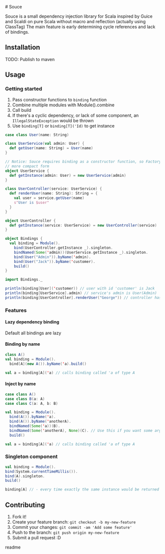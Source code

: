 <snippet>
  <content>
# Souce

Souce is a small dependency injection library for Scala inspired by Guice and Scaldi on pure Scala without macro and reflection (actually using ClassTag)
The main feature is early determining cycle references and lack of bindings.

## Installation

TODO: Publish to maven

## Usage

### Getting started

1. Pass constructor functions to ```binding``` function
2. Combine multiple modules with Module().combine
3. Call build
4. If there's a cyclic dependency, or lack of some component, an ```IllegalStateException``` would be thrown
5. Use ```binding[T]``` or ```binding[T]('Id)``` to get instance

```scala
case class User(name: String)

class UserService(val admin: User) {
  def getUser(name: String) = User(name)
}

// Notice: Souce requires binding as a constructor function, so Factory methods are not required, but it allows to use]
// more compact form
object UserService {
  def getInstance(admin: User) = new UserService(admin)
}

class UserController(service: UserService) {
  def renderUser(name: String): String = {
    val user = service.getUser(name)
    s"User is $user"
  }
}

object UserController {
  def getInstance(service: UserService) = new UserController(service)
}

object Bindings {
  val binding = Module().
    bind(UserController.getInstance _).singleton.
    bindNamed(Some('admin))(UserService.getInstance _).singleton.
    bind(User("Admin")).byName('admin).
    bind(User("Jack")).byName('customer).
    build()
}

import Bindings._

println(binding[User]('customer)) // user with id 'customer' is Jack
println(binding[UserService].admin) // service's admin is User(Admin)
println(binding[UserController].renderUser("George")) // controller has it's dependency

```

### Features

#### Lazy dependency binding
Default all bindings are lazy

#### Binding by name
```scala
class A()
val binding = Module().
  bind[A](new A()).byName('a).build()

val a = binding[A]('a) // calls binding called 'a of type A
```

#### Inject by name
```scala
case class A()
case class B(a: A)
case class C(a: A, b: B)

val binding = Module().
  bind(A()).byName('a).
  bind(A()).byName('anotherA).
  bindNamed(Some('a))(B).
  bindNamed(Some('anotherA), None)(C). // Use this if you want some args binded by name and others by type
  build()

val a = binding[A]('a) // calls binding called 'a of type A
```

### Singleton component

```scala
val binding = Module().
bind(System.currentTimeMillis()).
bind(A).singleton.
build()

binding[A] // - every time exactly the same instance would be returned

```

## Contributing

1. Fork it!
2. Create your feature branch: `git checkout -b my-new-feature`
3. Commit your changes: `git commit -am 'Add some feature'`
4. Push to the branch: `git push origin my-new-feature`
5. Submit a pull request :D

</content>
  <tabTrigger>readme</tabTrigger>
</snippet>